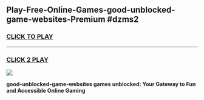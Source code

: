 
## Play-Free-Online-Games-good-unblocked-game-websites-Premium #dzms2
<h3>
<a href="https://premium.freeplayer.one?title=good-unblocked-game-websites&ref=8M">CLICK TO PLAY</a></h3>
<hr>

<h3>
<a href="https://premium.freeplayer.one?title=good-unblocked-game-websites&ref=8M">CLICK 2 PLAY</a>
  
</h3>

<a href="https://premium.freeplayer.one?title=good-unblocked-game-websites&ref=8M"><img src="https://clearcache.store/games.png"></a>


**good-unblocked-game-websites games unblocked: Your Gateway to Fun and Accessible Online Gaming**
